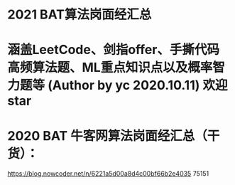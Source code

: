 # 2021 BAT算法岗面经汇总
# 涵盖LeetCode、剑指offer、手撕代码高频算法题、ML重点知识点以及概率智力题等 (Author by yc 2020.10.11) 欢迎star
# 2020 BAT 牛客网算法岗面经汇总（干货）：
https://blog.nowcoder.net/n/6221a5d00a8d4c00bf66b2e4035
75151
